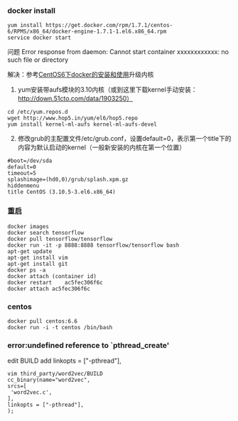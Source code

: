 ### docker install 

```
yum install https://get.docker.com/rpm/1.7.1/centos-6/RPMS/x86_64/docker-engine-1.7.1-1.el6.x86_64.rpm
service docker start
```

问题 Error response from daemon: Cannot start container xxxxxxxxxxxx: no such file or directory

解决：参考[CentOS6下docker的安装和使用](http://qicheng0211.blog.51cto.com/3958621/1582909)升级内核   

1. yum安装带aufs模块的3.10内核（或到这里下载kernel手动安装：http://down.51cto.com/data/1903250）
```
cd /etc/yum.repos.d 
wget http://www.hop5.in/yum/el6/hop5.repo
yum install kernel-ml-aufs kernel-ml-aufs-devel
```   
2. 修改grub的主配置文件/etc/grub.conf，设置default=0，表示第一个title下的内容为默认启动的kernel（一般新安装的内核在第一个位置）

```
#boot=/dev/sda
default=0
timeout=5
splashimage=(hd0,0)/grub/splash.xpm.gz
hiddenmenu
title CentOS (3.10.5-3.el6.x86_64)
```

### 重启

```
docker images
docker search tensorflow 
docker pull tensorflow/tensorflow
docker run -it -p 8888:8888 tensorflow/tensorflow bash
apt-get update 
apt-get install vim 
apt-get install git
docker ps -a
docker attach (container id)
docker restart    ac5fec306f6c
docker attach ac5fec306f6c
```

### centos

```
docker pull centos:6.6
docker run -i -t centos /bin/bash
```

### error:undefined reference to `pthread_create'
edit  BUILD add linkopts = ["-pthread"],
```
vim third_party/word2vec/BUILD    
cc_binary(name="word2vec",
srcs=[
 'word2vec.c',
],
linkopts = ["-pthread"],
);
```

